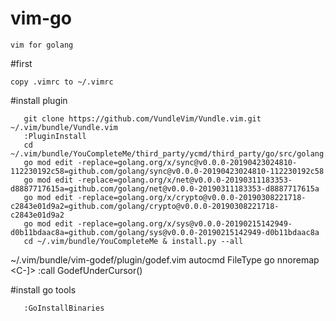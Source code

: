 # vim-go

```
vim for golang
```

#first

```
copy .vimrc to ~/.vimrc
```

#install plugin

```
   git clone https://github.com/VundleVim/Vundle.vim.git ~/.vim/bundle/Vundle.vim
   :PluginInstall
   cd ~/.vim/bundle/YouCompleteMe/third_party/ycmd/third_party/go/src/golang.org/x/tools
   go mod edit -replace=golang.org/x/sync@v0.0.0-20190423024810-112230192c58=github.com/golang/sync@v0.0.0-20190423024810-112230192c58
   go mod edit -replace=golang.org/x/net@v0.0.0-20190311183353-d8887717615a=github.com/golang/net@v0.0.0-20190311183353-d8887717615a
   go mod edit -replace=golang.org/x/crypto@v0.0.0-20190308221718-c2843e01d9a2=github.com/golang/crypto@v0.0.0-20190308221718-c2843e01d9a2
   go mod edit -replace=golang.org/x/sys@v0.0.0-20190215142949-d0b11bdaac8a=github.com/golang/sys@v0.0.0-20190215142949-d0b11bdaac8a
   cd ~/.vim/bundle/YouCompleteMe & install.py --all
```
  ~/.vim/bundle/vim-godef/plugin/godef.vim 
  autocmd FileType go nnoremap <buffer> <C-]> :call GodefUnderCursor()<cr>

#install go tools

```
   :GoInstallBinaries
```
